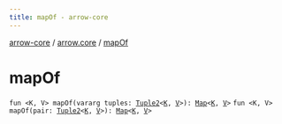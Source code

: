 ```yaml
---
title: mapOf - arrow-core
---
```


[arrow-core](../index.html) / [arrow.core](index.html) / [mapOf](./map-of.html)

# mapOf

`fun <K, V> mapOf(vararg tuples: `[`Tuple2`](-tuple2/index.html)`<`[`K`](map-of.html#K)`, `[`V`](map-of.html#V)`>): `[`Map`](https://kotlinlang.org/api/latest/jvm/stdlib/kotlin.collections/-map/index.html)`<`[`K`](map-of.html#K)`, `[`V`](map-of.html#V)`>`
`fun <K, V> mapOf(pair: `[`Tuple2`](-tuple2/index.html)`<`[`K`](map-of.html#K)`, `[`V`](map-of.html#V)`>): `[`Map`](https://kotlinlang.org/api/latest/jvm/stdlib/kotlin.collections/-map/index.html)`<`[`K`](map-of.html#K)`, `[`V`](map-of.html#V)`>`